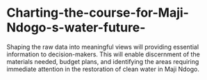 # Charting-the-course-for-Maji-Ndogo-s-water-future-
Shaping the raw data into meaningful views will providing essential information to decision-makers. This will enable discernment of the materials needed, budget plans, and identifying the areas requiring immediate attention in the restoration of clean water in Maji Ndogo.
